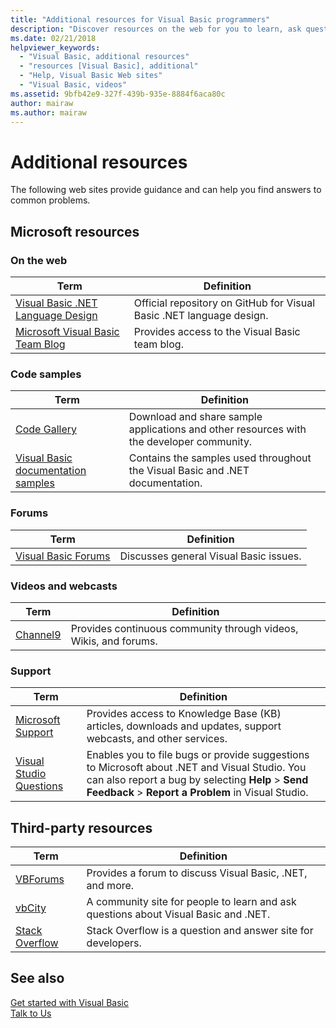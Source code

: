 ```yaml
---
title: "Additional resources for Visual Basic programmers"
description: "Discover resources on the web for you to learn, ask questions and find out more information about Visual Basic."
ms.date: 02/21/2018
helpviewer_keywords: 
  - "Visual Basic, additional resources"
  - "resources [Visual Basic], additional"
  - "Help, Visual Basic Web sites"
  - "Visual Basic, videos"
ms.assetid: 9bfb42e9-327f-439b-935e-8884f6aca80c
author: mairaw
ms.author: mairaw
---
```

# Additional resources

The following web sites provide guidance and can help you find answers to common problems.

## Microsoft resources

### On the web

|Term|Definition|
|----------|----------------|
|[Visual Basic .NET Language Design](https://github.com/dotnet/vblang)|Official repository on GitHub for Visual Basic .NET language design.|
|[Microsoft Visual Basic Team Blog](https://blogs.msdn.microsoft.com/vbteam/)|Provides access to the Visual Basic team blog.|

### Code samples

|Term|Definition|
|----------|----------------|
|[Code Gallery](https://code.msdn.microsoft.com/site/search?f%5B0%5D.Type=ProgrammingLanguage&f%5B0%5D.Value=VB&f%5B0%5D.Text=VB.NET)|Download and share sample applications and other resources with the developer community.|
|[Visual Basic documentation samples](https://github.com/dotnet/samples/tree/master/snippets/visualbasic)|Contains the samples used throughout the Visual Basic and .NET documentation.|

### Forums

|Term|Definition|
|----------|----------------|
|[Visual Basic Forums](https://social.msdn.microsoft.com/Forums/vstudio/en-US/home?forum=vbgeneral)|Discusses general Visual Basic issues.|

### Videos and webcasts

|Term|Definition|
|----------|----------------|
|[Channel9](https://channel9.msdn.com/)|Provides continuous community through videos, Wikis, and forums.|

### Support

|Term|Definition|
|----------|----------------|
|[Microsoft Support](https://support.microsoft.com)|Provides access to Knowledge Base (KB) articles, downloads and updates, support webcasts, and other services.|
|[Visual Studio Questions](https://developercommunity.visualstudio.com)|Enables you to file bugs or provide suggestions to Microsoft about .NET and Visual Studio. You can also report a bug by selecting **Help** > **Send Feedback** > **Report a Problem** in Visual Studio.|

## Third-party resources

|Term|Definition|
|----------|----------------|
|[VBForums](http://www.vbforums.com/)|Provides a forum to discuss Visual Basic, .NET, and more.|
|[vbCity](http://vbcity.com/)|A community site for people to learn and ask questions about Visual Basic and .NET.|
|[Stack Overflow](https://stackoverflow.com/questions/tagged/vb.net)|Stack Overflow is a question and answer site for developers.|

## See also

[Get started with Visual Basic](../../visual-basic/getting-started/index.md)  
[Talk to Us](/visualstudio/ide/talk-to-us)  
